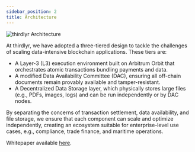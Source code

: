 ```yaml
---
sidebar_position: 2
title: Architecture
---
```

![thirdlyr Architecture](/img/thirdlyr-technical-architecture-snapshot.jpg)

At thirdlyr, we have adopted a three-tiered design to tackle the challenges of scaling data-intensive blockchain applications. These tiers are:
- A Layer-3 (L3) execution environment built on Arbitrum Orbit that orchestrates atomic transactions bundling payments and data.
- A modified Data Availability Committee (DAC), ensuring all off-chain documents remain provably available and tamper-resistant.
- A Decentralized Data Storage layer, which physically stores large files (e.g., PDFs, images, logs) and can be run independently or by DAC nodes.

By separating the concerns of transaction settlement, data availability, and file storage, we ensure that each component can scale and optimize independently, creating an ecosystem suitable for enterprise-level use cases, e.g., compliance, trade finance, and maritime operations.

Whitepaper available [here](/file/thirdlyr-technical-whitepaper-v0.1.pdf).